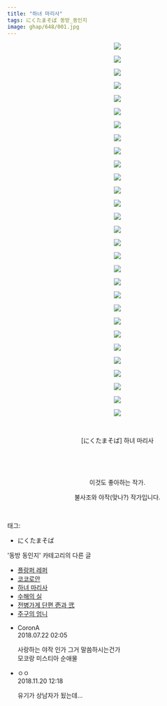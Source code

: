 ```yaml
---
title: "하녀 마리사"
tags: にくたまそば 동방_동인지
image: ghap/648/001.jpg
---
```

<div class="article">
<p style="text-align: center; clear: none; float: none;"><img src="{{ site.nasurl }}/ghap/648/001.jpg"/></p>
<p style="text-align: center; clear: none; float: none;"><img src="{{ site.nasurl }}/ghap/648/002.png"/></p>
<p style="text-align: center; clear: none; float: none;"><img src="{{ site.nasurl }}/ghap/648/003.png"/></p>
<p style="text-align: center; clear: none; float: none;"><img src="{{ site.nasurl }}/ghap/648/004.png"/></p>
<p style="text-align: center; clear: none; float: none;"><img src="{{ site.nasurl }}/ghap/648/005.png"/></p>
<p style="text-align: center; clear: none; float: none;"><img src="{{ site.nasurl }}/ghap/648/006.png"/></p>
<p style="text-align: center; clear: none; float: none;"><img src="{{ site.nasurl }}/ghap/648/007.png"/></p>
<p style="text-align: center; clear: none; float: none;"><img src="{{ site.nasurl }}/ghap/648/008.png"/></p>
<p style="text-align: center; clear: none; float: none;"><img src="{{ site.nasurl }}/ghap/648/009.png"/></p>
<p style="text-align: center; clear: none; float: none;"><img src="{{ site.nasurl }}/ghap/648/010.png"/></p>
<p style="text-align: center; clear: none; float: none;"><img src="{{ site.nasurl }}/ghap/648/011.png"/></p>
<p style="text-align: center; clear: none; float: none;"><img src="{{ site.nasurl }}/ghap/648/012.png"/></p>
<p style="text-align: center; clear: none; float: none;"><img src="{{ site.nasurl }}/ghap/648/013.png"/></p>
<p style="text-align: center; clear: none; float: none;"><img src="{{ site.nasurl }}/ghap/648/014.png"/></p>
<p style="text-align: center; clear: none; float: none;"><img src="{{ site.nasurl }}/ghap/648/015.png"/></p>
<p style="text-align: center; clear: none; float: none;"><img src="{{ site.nasurl }}/ghap/648/016.png"/></p>
<p style="text-align: center; clear: none; float: none;"><img src="{{ site.nasurl }}/ghap/648/017.png"/></p>
<p style="text-align: center; clear: none; float: none;"><img src="{{ site.nasurl }}/ghap/648/018.png"/></p>
<p style="text-align: center; clear: none; float: none;"><img src="{{ site.nasurl }}/ghap/648/019.png"/></p>
<p style="text-align: center; clear: none; float: none;"><img src="{{ site.nasurl }}/ghap/648/020.png"/></p>
<p style="text-align: center; clear: none; float: none;"><img src="{{ site.nasurl }}/ghap/648/021.png"/></p>
<p style="text-align: center; clear: none; float: none;"><img src="{{ site.nasurl }}/ghap/648/022.png"/></p>
<p style="text-align: center; clear: none; float: none;"><img src="{{ site.nasurl }}/ghap/648/023.png"/></p>
<p style="text-align: center; clear: none; float: none;"><img src="{{ site.nasurl }}/ghap/648/024.png"/></p>
<p style="text-align: center; clear: none; float: none;"><img src="{{ site.nasurl }}/ghap/648/025.png"/></p>
<p style="text-align: center; clear: none; float: none;"><img src="{{ site.nasurl }}/ghap/648/026.png"/></p>
<p style="text-align: center; clear: none; float: none;"><img src="{{ site.nasurl }}/ghap/648/027.png"/></p>
<p style="text-align: center; clear: none; float: none;"><img src="{{ site.nasurl }}/ghap/648/028.png"/></p>
<p style="text-align: center; clear: none; float: none;"><img src="{{ site.nasurl }}/ghap/648/029.png"/></p>
<p style="text-align: center; clear: none; float: none;"><br/></p>
<p style="text-align: center; clear: none; float: none;">[にくたまそば] 하녀 마리사</p>
<p style="text-align: center; clear: none; float: none;"><br/></p>
<p style="text-align: center; clear: none; float: none;"><br/></p>
<p style="text-align: center; clear: none; float: none;">이것도 좋아하는 작가.</p>
<p style="text-align: center; clear: none; float: none;">불사조와 야작(맞나?) 작가입니다.</p>
<p><br/></p>
</div><div class="tagTrail">
<p>태그: </p>
<ul>
<li>にくたまそば</li>
</ul>
</div><div class="another">
<p>'동방 동인지' 카테고리의 다른 글</p>
<ul>
<li><a href="/2016-07-03-ghap_651">플랑퍼 레퍼</a></li>
<li><a href="/2016-07-03-ghap_649">코코로안</a></li>
<li><a href="/2016-07-03-ghap_648">하녀 마리사</a></li>
<li><a href="/2016-07-03-ghap_647">수해의 실</a></li>
<li><a href="/2016-07-02-ghap_646">전병가게 단편 壱과 弐</a></li>
<li><a href="/2016-07-02-ghap_645">주구의 엄니</a></li>
</ul>
</div><div class="cb_module cb_fluid">
<div class="cb_wrt cb_profile">
<div class="comment">
<ul>
<li class="cb_thumb_off" id="comment15291474">
<div class="cb_comment_area">
<div class="cb_info_area">
<div class="cb_section">
<span class="cb_nick_name">CoronA</span>
</div>
<div class="cb_section">
<span class="cb_date">2018.07.22 02:05 </span>
</div>
</div>
<div class="cb_dsc_comment">
<p class="cb_dsc">
											사랑하는 야작 인가 그거 말씀하시는건가<br/>
모코랑 미스티아 순애물
										</p>
</div>
</div></li>
<li class="cb_thumb_off" id="comment15375700">
<div class="cb_comment_area">
<div class="cb_info_area">
<div class="cb_section">
<span class="cb_nick_name">ㅇㅇ</span>
</div>
<div class="cb_section">
<span class="cb_date">2018.11.20 12:18 </span>
</div>
</div>
<div class="cb_dsc_comment">
<p class="cb_dsc">
											유기가 상남자가 됬는데...
										</p>
</div>
</div></li>
</ul>
</div>
</div><!-- commentList close -->
</div>